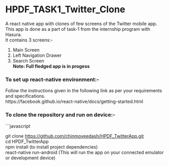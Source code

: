 # HPDF_TASK1_Twitter_Clone
A react native app with clones of few screens of the Twitter mobile app.<br>
This app is done as a part of task-1 from the internship program with Hasura.<br>
It contains 3 screens:- <br>
1) Main Screen  
2) Left Navigation Drawer
3) Search Screen<br>
<b>Note: Full fledged app is in progess </b>

<h3>To set up react-native environment:-</h3>
Follow the instructions given in the following link as per your requirements and specifications.<br>
https://facebook.github.io/react-native/docs/getting-started.html

<h3>To clone the repository and run on device:-</h3>
```javascript

git clone https://github.com/chinmoyeedash/HPDF_TwitterApp.git<br>
cd HPDF_TwitterApp<br>
npm install (to install project dependencies)<br>
react-native run-android (This will run the app on your connected emulator or development device)

 ```



